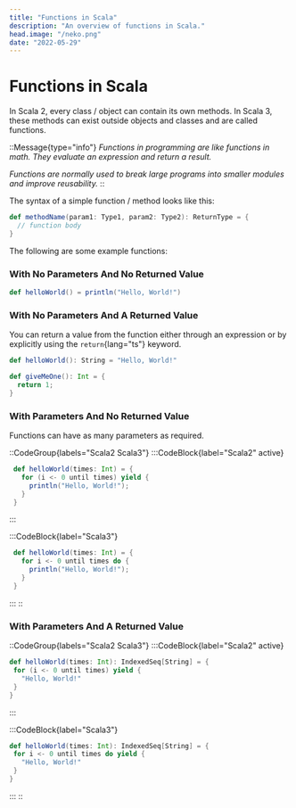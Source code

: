 ```yaml
---
title: "Functions in Scala"
description: "An overview of functions in Scala."
head.image: "/neko.png"
date: "2022-05-29"
---
```


# Functions in Scala

In Scala 2, every class / object can contain its own methods. In Scala 3, these methods can
exist outside objects and classes and are called functions.

::Message{type="info"}
*Functions in programming are like functions in math. They evaluate an expression and return a result.*

*Functions are normally used to break large programs into smaller modules and improve reusability.*
::

The syntax of a simple function / method looks like this:

```scala
def methodName(param1: Type1, param2: Type2): ReturnType = {
  // function body
}
```

The following are some example functions:

### With No Parameters And No Returned Value

```scala
def helloWorld() = println("Hello, World!")
```

### With No Parameters And A Returned Value

You can return a value from the function either through an expression or by explicitly
using the `return`{lang="ts"} keyword.

```scala
def helloWorld(): String = "Hello, World!"
```

```scala
def giveMeOne(): Int = {
  return 1;
}
```

### With Parameters And No Returned Value

Functions can have as many parameters as required.

::CodeGroup{labels="Scala2 Scala3"}
 :::CodeBlock{label="Scala2" active}
 ```scala
  def helloWorld(times: Int) = {
    for (i <- 0 until times) yield {
      println("Hello, World!");
    }
  }
 ```
 :::

 :::CodeBlock{label="Scala3"}
 ```scala
  def helloWorld(times: Int) = {
    for i <- 0 until times do {
      println("Hello, World!");
    }
  }
 ```
 :::
::

### With Parameters And A Returned Value

::CodeGroup{labels="Scala2 Scala3"}
 :::CodeBlock{label="Scala2" active}
 ```scala
def helloWorld(times: Int): IndexedSeq[String] = {
  for (i <- 0 until times) yield {
    "Hello, World!"
  }
}
 ```
 :::

 :::CodeBlock{label="Scala3"}
 ```scala
def helloWorld(times: Int): IndexedSeq[String] = {
  for i <- 0 until times do yield {
    "Hello, World!"
  }
}
 ```
 :::
::